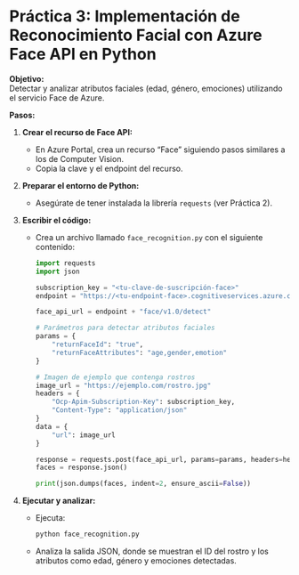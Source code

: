 # Práctica 3: Implementación de Reconocimiento Facial con Azure Face API en Python

**Objetivo:**  
Detectar y analizar atributos faciales (edad, género, emociones) utilizando el servicio Face de Azure.

**Pasos:**

1. **Crear el recurso de Face API:**
   - En Azure Portal, crea un recurso “Face” siguiendo pasos similares a los de Computer Vision.
   - Copia la clave y el endpoint del recurso.

2. **Preparar el entorno de Python:**
   - Asegúrate de tener instalada la librería `requests` (ver Práctica 2).

3. **Escribir el código:**
   - Crea un archivo llamado `face_recognition.py` con el siguiente contenido:
     ```python
     import requests
     import json

     subscription_key = "<tu-clave-de-suscripción-face>"
     endpoint = "https://<tu-endpoint-face>.cognitiveservices.azure.com/"

     face_api_url = endpoint + "face/v1.0/detect"

     # Parámetros para detectar atributos faciales
     params = {
         "returnFaceId": "true",
         "returnFaceAttributes": "age,gender,emotion"
     }

     # Imagen de ejemplo que contenga rostros
     image_url = "https://ejemplo.com/rostro.jpg"
     headers = {
         "Ocp-Apim-Subscription-Key": subscription_key,
         "Content-Type": "application/json"
     }
     data = {
         "url": image_url
     }

     response = requests.post(face_api_url, params=params, headers=headers, json=data)
     faces = response.json()

     print(json.dumps(faces, indent=2, ensure_ascii=False))
     ```
4. **Ejecutar y analizar:**
   - Ejecuta:
     ```bash
     python face_recognition.py
     ```
   - Analiza la salida JSON, donde se muestran el ID del rostro y los atributos como edad, género y emociones detectadas.